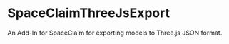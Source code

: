 SpaceClaimThreeJsExport
=======================

An Add-In for SpaceClaim for exporting models to Three.js JSON format.
